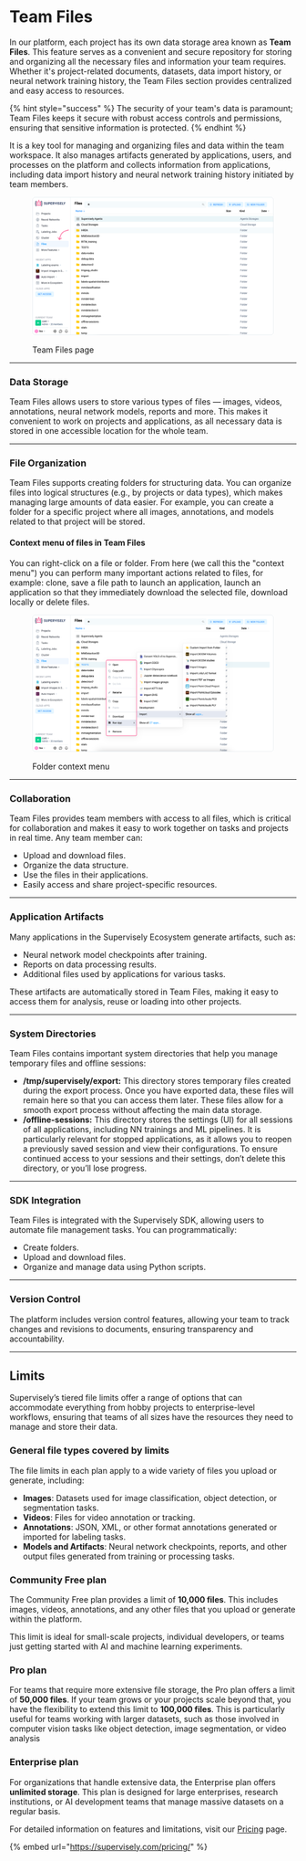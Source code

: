 # Team Files

In our platform, each project has its own data storage area known as **Team Files**. This feature serves as a convenient and secure repository for storing and organizing all the necessary files and information your team requires. Whether it's project-related documents, datasets, data import history, or neural network training history, the Team Files section provides centralized and easy access to resources.&#x20;

{% hint style="success" %}
The security of your team's data is paramount; Team Files keeps it secure with robust access controls and permissions, ensuring that sensitive information is protected.
{% endhint %}

It is a key tool for managing and organizing files and data within the team workspace. It also manages artifacts generated by applications, users, and processes on the platform and collects information from applications, including data import history and neural network training history initiated by team members.

<figure><img src="../../.gitbook/assets/team-files.png" alt=""><figcaption><p>Team Files page</p></figcaption></figure>

***

### Data Storage

Team Files allows users to store various types of files — images, videos, annotations, neural network models, reports and more. This makes it convenient to work on projects and applications, as all necessary data is stored in one accessible location for the whole team.



***

### File Organization

Team Files supports creating folders for structuring data. You can organize files into logical structures (e.g., by projects or data types), which makes managing large amounts of data easier. For example, you can create a folder for a specific project where all images, annotations, and models related to that project will be stored.

#### Context menu of files in Team Files

You can right-click on a file or folder. From here (we call this the "context menu") you can perform many important actions related to files, for example: clone, save a file path to launch an application, launch an application so that they immediately download the selected file, download locally or delete files.

<figure><img src="../../.gitbook/assets/context-menu-files.png" alt=""><figcaption><p>Folder context menu</p></figcaption></figure>

***

### Collaboration

Team Files provides team members with access to all files, which is critical for collaboration and makes it easy to work together on tasks and projects in real time. Any team member can:

* Upload and download files.
* Organize the data structure.
* Use the files in their applications.
* Easily access and share project-specific resources.



***

### Application Artifacts

Many applications in the Supervisely Ecosystem generate artifacts, such as:

* Neural network model checkpoints after training.
* Reports on data processing results.
* Additional files used by applications for various tasks.

These artifacts are automatically stored in Team Files, making it easy to access them for analysis, reuse or loading into other projects.



***

### System Directories

Team Files contains important system directories that help you manage temporary files and offline sessions:

* **/tmp/supervisely/export:** This directory stores temporary files created during the export process. Once you have exported data, these files will remain here so that you can access them later. These files allow for a smooth export process without affecting the main data storage.
* **/offline-sessions:** This directory stores the settings (UI) for all sessions of all applications, including NN trainings and ML pipelines. It is particularly relevant for stopped applications, as it allows you to reopen a previously saved session and view their configurations. To ensure continued access to your sessions and their settings, don’t delete this directory, or you’ll lose progress.



***

### SDK Integration

Team Files is integrated with the Supervisely SDK, allowing users to automate file management tasks. You can programmatically:

* Create folders.
* Upload and download files.
* Organize and manage data using Python scripts.



***

### Version Control

The platform includes version control features, allowing your team to track changes and revisions to documents, ensuring transparency and accountability.



***

## Limits

Supervisely’s tiered file limits offer a range of options that can accommodate everything from hobby projects to enterprise-level workflows, ensuring that teams of all sizes have the resources they need to manage and store their data.

### General file types covered by limits

The file limits in each plan apply to a wide variety of files you upload or generate, including:

* **Images**: Datasets used for image classification, object detection, or segmentation tasks.
* **Videos**: Files for video annotation or tracking.
* **Annotations**: JSON, XML, or other format annotations generated or imported for labeling tasks.
* **Models and Artifacts**: Neural network checkpoints, reports, and other output files generated from training or processing tasks.

### **Community Free plan**

The Community Free plan provides a limit of **10,000 files**. This includes images, videos, annotations, and any other files that you upload or generate within the platform.&#x20;

This limit is ideal for small-scale projects, individual developers, or teams just getting started with AI and machine learning experiments.

### **Pro plan**

For teams that require more extensive file storage, the Pro plan offers a limit of **50,000 files**. If your team grows or your projects scale beyond that, you have the flexibility to extend this limit to **100,000 files**. This is particularly useful for teams working with larger datasets, such as those involved in computer vision tasks like object detection, image segmentation, or video analysis

### **Enterprise plan**

For organizations that handle extensive data, the Enterprise plan offers **unlimited storage**. This plan is designed for large enterprises, research institutions, or AI development teams that manage massive datasets on a regular basis.&#x20;

For detailed information on features and limitations, visit our [Pricing](https://supervisely.com/pricing/) page.

{% embed url="https://supervisely.com/pricing/" %}
